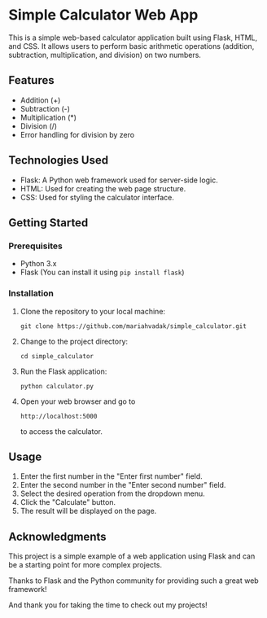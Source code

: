 # Simple Calculator Web App

This is a simple web-based calculator application built using Flask, HTML, and CSS. It allows users to perform basic arithmetic operations (addition, subtraction, multiplication, and division) on two numbers.

## Features

- Addition (+)
- Subtraction (-)
- Multiplication (*)
- Division (/)
- Error handling for division by zero

## Technologies Used

- Flask: A Python web framework used for server-side logic.
- HTML: Used for creating the web page structure.
- CSS: Used for styling the calculator interface.

## Getting Started

### Prerequisites

- Python 3.x
- Flask (You can install it using `pip install flask`)

### Installation

1. Clone the repository to your local machine:

   ```git clone https://github.com/mariahvadak/simple_calculator.git```

2. Change to the project directory:

    ```cd simple_calculator```

3. Run the Flask application:

    `python calculator.py`

4. Open your web browser and go to 

    `http://localhost:5000`

    to access the calculator.


## Usage
1. Enter the first number in the "Enter first number" field.
2. Enter the second number in the "Enter second number" field.
3. Select the desired operation from the dropdown menu.
4. Click the "Calculate" button.
5. The result will be displayed on the page.


## Acknowledgments

This project is a simple example of a web application using Flask and can be a starting point for more complex projects.

Thanks to Flask and the Python community for providing such a great web framework!

And thank you for taking the time to check out my projects!